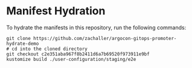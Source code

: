 # Manifest Hydration

To hydrate the manifests in this repository, run the following commands:

```shell
git clone https://github.com/zachaller/argocon-gitops-promoter-hydrate-demo
# cd into the cloned directory
git checkout c2e351aba967f8b2411d6a7b69520f973911e9bf
kustomize build ./user-configuration/staging/e2e
```
